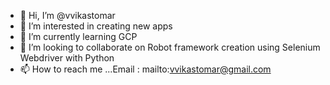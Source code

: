 - 👋 Hi, I’m @vvikastomar
- 👀 I’m interested in creating new apps 
- 🌱 I’m currently learning GCP
- 💞️ I’m looking to collaborate on Robot framework creation using Selenium Webdriver with Python 
- 📫 How to reach me ...Email : mailto:vvikastomar@gmail.com 

<!---
vvikastomar/vvikastomar is a ✨ special ✨ repository because its `README.md` (this file) appears on your GitHub profile.
You can click the Preview link to take a look at your changes.
--->
